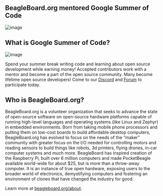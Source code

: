 ## BeagleBoard.org mentored Google Summer of Code

![image](https://github.com/user-attachments/assets/d9aca4b9-6ce3-438a-b10c-4550a6f7e3ca)

## What is Google Summer of Code?

![image](https://github.com/user-attachments/assets/e7dff97e-78e0-44de-8787-d21fc1f1cf67)

Spend your summer break writing code and learning about open source development while earning money! Accepted contributors work with a mentor and become a part of the open source community. Many become lifetime open source developers! Come to our [Discord](https://bbb.io/gsocchat) and [Forum](https://bbb.io/gsocml) to participate today.

## Who is BeagleBoard.org?

BeagleBoard.org is a volunteer organization that seeks to advance the state of open-source software on open-source hardware platforms capable of running high-level languages and operating systems (like Linux and Zephyr) in embedded environments. Born from taking mobile phone processors and putting them on low-cost boards to build affordable desktop computers, BeagleBoard.org has evolved to focus on the needs of the “maker” community with greater focus on the I/O needed for controlling motors and reading sensors to build things like robots, 3d printers, flying drones, in-car computer systems and much more. BeagleBoard has inspired creation of the Raspberry Pi, built over 6 million computers and made PocketBeagle available world-wide for about $25, but is more than a throw-away computer. It is an instance of true open hardware, exposing users to the broader world of electronics, demystifying computers and fostering an environment of clones that have changed the industry for good.

Learn more at [beagleboard.org/about](https://www.beagleboard.org/about).

<!--

**Here are some ideas to get you started:**

🙋‍♀️ A short introduction - what is your organization all about?
🌈 Contribution guidelines - how can the community get involved?
👩‍💻 Useful resources - where can the community find your docs? Is there anything else the community should know?
🍿 Fun facts - what does your team eat for breakfast?
🧙 Remember, you can do mighty things with the power of [Markdown](https://docs.github.com/github/writing-on-github/getting-started-with-writing-and-formatting-on-github/basic-writing-and-formatting-syntax)
-->
